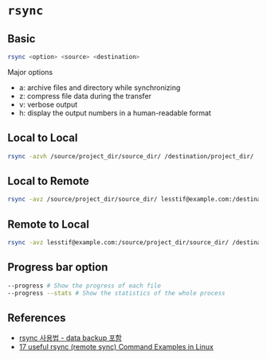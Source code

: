# `rsync`

## Basic
```bash
rsync <option> <source> <destination> 
```
Major options
 - a: archive files and directory while synchronizing
 - z: compress file data during the transfer
 - v: verbose output
 - h: display the output numbers in a human-readable format

## Local to Local
```bash
rsync -azvh /source/project_dir/source_dir/ /destination/project_dir/
```

## Local to Remote
```bash
rsync -avz /source/project_dir/source_dir/ lesstif@example.com:/destination/project_dir/
```

## Remote to Local
```bash
rsync -avz lesstif@example.com:/source/project_dir/source_dir/ /destination/project_dir/
```

## Progress bar option

```bash
--progress # Show the progress of each file
--progress --stats # Show the statistics of the whole process
```

## References
- [rsync 사용법 - data backup 포함](https://www.lesstif.com/system-admin/rsync-data-backup-12943658.html)
- [17 useful rsync (remote sync) Command Examples in Linux](https://www.linuxtechi.com/rsync-command-examples-linux/)
